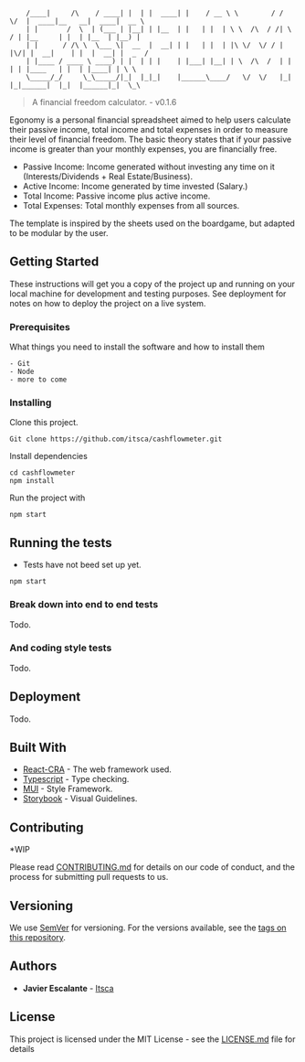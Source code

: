 
        /____|     /\    / ____| |  | |  ____| |    / __ \ \        / /  \/  |  ____|__   __|  ____|  __ \ 
        | |       /  \  | (___ | |__| | |__  | |   | |  | \ \  /\  / /| \  / | |__     | |  | |__  | |__) |
        | |      / /\ \  \___ \|  __  |  __| | |   | |  | |\ \/  \/ / | |\/| |  __|    | |  |  __| |  _  / 
        | |____ / ____ \ ____) | |  | | |    | |___| |__| | \  /\  /  | |  | | |____   | |  | |____| | \ \ 
        \_____/_/     \_\_____/|_|  |_|_|    |______\____/   \/  \/   |_|  |_|______|  |_|  |______|_|  \_\


> A financial freedom calculator. - v0.1.6


Egonomy is a personal financial spreadsheet aimed to help users calculate their passive income, total income and total expenses in order to measure their level of financial freedom. The basic theory states that if your passive income is greater than your monthly expenses, you are financially free.

- Passive Income: Income generated without investing any time on it (Interests/Dividends + Real Estate/Business).
- Active Income: Income generated by time invested (Salary.)
- Total Income: Passive income plus active income.
- Total Expenses: Total monthly expenses from all sources.


The template is inspired by the sheets used on the boardgame, but adapted to be modular by the user.

## Getting Started

These instructions will get you a copy of the project up and running on your local machine for development and testing purposes. See deployment for notes on how to deploy the project on a live system.

### Prerequisites

What things you need to install the software and how to install them

```
- Git
- Node
- more to come

```

### Installing

Clone this project.

```
Git clone https://github.com/itsca/cashflowmeter.git
```

Install dependencies

```
cd cashflowmeter
npm install
```

Run the project with

```
npm start
```

## Running the tests

* Tests have not beed set up yet.

```
npm start
```

### Break down into end to end tests

Todo.

### And coding style tests

Todo.

## Deployment

Todo.

## Built With

* [React-CRA](https://facebook.github.io/create-react-app/) - The web framework used.
* [Typescript](https://www.typescriptlang.org/) - Type checking.
* [MUI](https://material-ui.com/) - Style Framework.
* [Storybook](https://material-ui.com/) - Visual Guidelines.

## Contributing

*WIP

Please read [CONTRIBUTING.md](https://gist.github.com/PurpleBooth/b24679402957c63ec426) for details on our code of conduct, and the process for submitting pull requests to us.

## Versioning 

We use [SemVer](http://semver.org/) for versioning. For the versions available, see the [tags on this repository](https://github.com/your/project/tags). 

## Authors

* **Javier Escalante** - [Itsca](https://github.com/itsca)

## License

This project is licensed under the MIT License - see the [LICENSE.md](LICENSE.md) file for details
